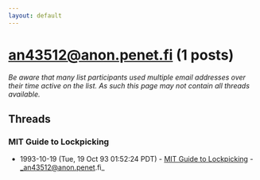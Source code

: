 ```yaml
---
layout: default
---
```


# an43512@anon.penet.fi (1 posts)

_Be aware that many list participants used multiple email addresses over their time active on the list. As such this page may not contain all threads available._

## Threads

### MIT Guide to Lockpicking
+ 1993-10-19 (Tue, 19 Oct 93 01:52:24 PDT) - [MIT Guide to Lockpicking](/archive/1993/10/14aa0d080635c41b2f4d618ec0deeadb71ec44a3ce31c9f96b320b4d7c50b5c9) - _an43512@anon.penet.fi_

